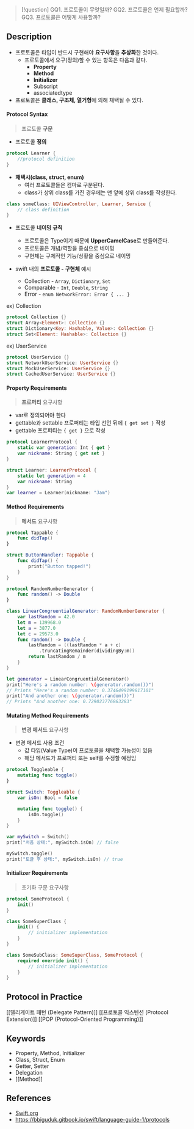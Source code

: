 >[!question]
>GQ1. 프로토콜이 무엇일까?
>GQ2. 프로토콜은 언제 필요할까?
>GQ3. 프로토콜은 어떻게 사용할까?

## Description
- 프로토콜은 타입이 반드시 구현해야 **요구사항**을 **추상화**한 것이다.  
	- 프로토콜에서 요구(정의)할 수 있는 항목은 다음과 같다.
		- **Property**
		- **Method**
		- **Initializer**
		- Subscript
		- associatedtype
- 프로토콜은 **클래스, 구조체, 열거형**에 의해 채택될 수 있다.

#### Protocol **Syntax**
> 프로토콜 **구문**

- 프로토콜 **정의**
```swift
protocol Learner {
	//protocol definition
}
```
 
 - **채택시(class, struct, enum)**
	- 여러 프로토콜들은 컴마로 구분된다.
	- class가 상위 class를 가진 경우에는 맨 앞에 상위 class를 작성한다.
```swift
class someClass: UIViewController, Learner, Service {
	// class definition
}
```

- 프로토콜 **네이밍 규칙**
	- 프로토콜은 Type이기 때문에 **UpperCamelCase**로 만들어준다.
	- 프로토콜은 개념/역할을 중심으로 네이밍
	- 구현체는 구체적인 기능/상황을 중심으로 네이밍

- swift 내의 **프로토콜 - 구현체** 예시
	- Collection - `Array`, `Dictionary`, `Set`
	- Comparable - `Int`, `Double`, `String`
	- Error - `enum NetworkError: Error { ... }`

ex) Collection
```swift
protocol Collection {}
struct Array<Element>: Collection {}
struct Dictionary<Key: Hashable, Value>: Collection {}
struct Set<Element: Hashable>: Collection {}
```

ex) UserService
```swift
protocol UserService {}
struct NetworkUserService: UserService {}
struct MockUserService: UserService {}
struct CachedUserService: UserService {}
```


#### **Property** Requirements
> **프로퍼티** 요구사항

- var로 정의되어야 한다
- gettable과 settable 프로퍼티는 타입 선언 뒤에 `{ get set }` 작성
- gettable 프로퍼티는 `{ get }` 으로 작성
```swift
protocol LearnerProtocol {
	static var generation: Int { get }
	var nickname: String { get set }
}

struct Learner: LearnerProtocol {
	static let generation = 4
	var nickname: String
}
var learner = Learner(nickname: "Jam")
```

#### **Method** Requirements
> **메서드** 요구사항

```swift
protocol Tappable {
    func didTap()
}

struct ButtonHandler: Tappable {
    func didTap() {
        print("Button tapped!")
    }
}
```

```swift
protocol RandomNumberGenerator {
    func random() -> Double
}

class LinearCongruentialGenerator: RandomNumberGenerator {
    var lastRandom = 42.0
    let m = 139968.0
    let a = 3877.0
    let c = 29573.0
    func random() -> Double {
        lastRandom = ((lastRandom * a + c)
            .truncatingRemainder(dividingBy:m))
        return lastRandom / m
    }
}

let generator = LinearCongruentialGenerator()
print("Here's a random number: \(generator.random())")
// Prints "Here's a random number: 0.3746499199817101"
print("And another one: \(generator.random())")
// Prints "And another one: 0.729023776863283"
```
#### **Mutating Method** Requirements
> **변경 메서드** 요구사항
- 변경 메서드 사용 조건
	- 값 타입(Value Type)이 프로토콜을 채택할 가능성이 있음
    - 해당 메서드가 프로퍼티 또는 self를 수정할 예정임

```swift
protocol Toggleable {
    mutating func toggle()
}

struct Switch: Toggleable {
    var isOn: Bool = false

    mutating func toggle() {
        isOn.toggle()
    }
}

var mySwitch = Switch()
print("처음 상태:", mySwitch.isOn) // false

mySwitch.toggle()
print("토글 후 상태:", mySwitch.isOn) // true
```

#### **Initializer** Requirements
> 초기화 구문 요구사항

```swift
protocol SomeProtocol {
    init()
}

class SomeSuperClass {
    init() {
        // initializer implementation
    }
}

class SomeSubClass: SomeSuperClass, SomeProtocol {
    required override init() {
        // initializer implementation
    }
}
```

## Protocol in Practice
[[델리게이트 패턴 (Delegate Pattern)]]
[[프로토콜 익스텐션 (Protocol Extension)]]
[[POP (Protocol-Oriented Programming)]]
## Keywords
+ Property, Method, Initializer
+ Class, Struct, Enum
+ Getter, Setter
+ Delegation
+ [[Method]]

## References
- [Swift.org](https://docs.swift.org/swift-book/documentation/the-swift-programming-language/protocols/)
- https://bbiguduk.gitbook.io/swift/language-guide-1/protocols
